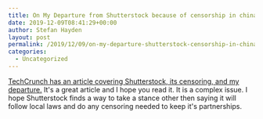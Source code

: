 ```yaml
---
title: On My Departure from Shutterstock because of censorship in china
date: 2019-12-09T08:41:29+00:00
author: Stefan Hayden
layout: post
permalink: /2019/12/09/on-my-departure-shutterstock-censorship-in-china/
categories:
  - Uncategorized
---
```

[TechCrunch has an article covering Shutterstock, its censoring, and my departure.](https://techcrunch.com/2019/12/08/in-wake-of-shutterstocks-chinese-censorship-american-companies-need-to-relearn-american-values/) It's a great article and I hope you read it. It is a complex issue. I hope Shutterstock finds a way to take a stance other then saying it will follow local laws and do any censoring needed to keep it's partnerships.
